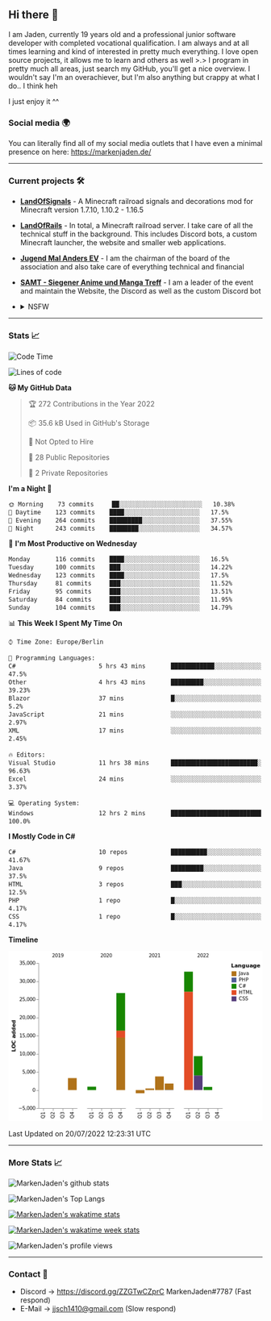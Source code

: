 ## Hi there 👋
I am Jaden, currently 19 years old and a professional junior software developer with completed vocational qualification. I am always and at all times learning and kind of interested in pretty much everything. I love open source projects, it allows me to learn and others as well >.>
I program in pretty much all areas, just search my GitHub, you'll get a nice overview.
I wouldn't say I'm an overachiever, but I'm also anything but crappy at what I do.. I think heh

I just enjoy it ^^

### Social media 🌍

You can literally find all of my social media outlets that I have even a minimal presence on here: https://markenjaden.de/

---

### Current projects 🛠

* [**LandOfSignals**](https://github.com/LandOfRails/LandOfSignals) - A Minecraft railroad signals and decorations mod for Minecraft version 1.7.10, 1.10.2 - 1.16.5
* [**LandOfRails**](https://github.com/LandOfRails) - In total, a Minecraft railroad server. I take care of all the technical stuff in the background. This includes Discord bots, a custom Minecraft launcher, the website and smaller web applications.
* [**Jugend Mal Anders EV**](https://jugendmalanders.de/) - I am the chairman of the board of the association and also take care of everything technical and financial
* [**SAMT - Siegener Anime und Manga Treff**](https://github.com/Siegener-Anime-und-Manga-Treff-SAMT) - I am a leader of the event and maintain the Website, the Discord as well as the custom Discord bot
* <details> 
  <summary>NSFW</summary>
  
  [**Nekos**](https://github.com/MarkenJaden/Nekos) - Website providing you with random lewd neko pics
  
</details>

---

### Stats 📈

<!--START_SECTION:waka-->
![Code Time](http://img.shields.io/badge/Code%20Time-878%20hrs%2053%20mins-blue)

![Lines of code](https://img.shields.io/badge/From%20Hello%20World%20I%27ve%20Written-79%20Thousand%20lines%20of%20code-blue)

**🐱 My GitHub Data** 

> 🏆 272 Contributions in the Year 2022
 > 
> 📦 35.6 kB Used in GitHub's Storage 
 > 
> 🚫 Not Opted to Hire
 > 
> 📜 28 Public Repositories 
 > 
> 🔑 2 Private Repositories  
 > 
**I'm a Night 🦉** 

```text
🌞 Morning    73 commits     ██░░░░░░░░░░░░░░░░░░░░░░░   10.38% 
🌆 Daytime    123 commits    ████░░░░░░░░░░░░░░░░░░░░░   17.5% 
🌃 Evening    264 commits    █████████░░░░░░░░░░░░░░░░   37.55% 
🌙 Night      243 commits    ████████░░░░░░░░░░░░░░░░░   34.57%

```
📅 **I'm Most Productive on Wednesday** 

```text
Monday       116 commits    ████░░░░░░░░░░░░░░░░░░░░░   16.5% 
Tuesday      100 commits    ███░░░░░░░░░░░░░░░░░░░░░░   14.22% 
Wednesday    123 commits    ████░░░░░░░░░░░░░░░░░░░░░   17.5% 
Thursday     81 commits     ███░░░░░░░░░░░░░░░░░░░░░░   11.52% 
Friday       95 commits     ███░░░░░░░░░░░░░░░░░░░░░░   13.51% 
Saturday     84 commits     ███░░░░░░░░░░░░░░░░░░░░░░   11.95% 
Sunday       104 commits    ███░░░░░░░░░░░░░░░░░░░░░░   14.79%

```


📊 **This Week I Spent My Time On** 

```text
⌚︎ Time Zone: Europe/Berlin

💬 Programming Languages: 
C#                       5 hrs 43 mins       ████████████░░░░░░░░░░░░░   47.5% 
Other                    4 hrs 43 mins       █████████░░░░░░░░░░░░░░░░   39.23% 
Blazor                   37 mins             █░░░░░░░░░░░░░░░░░░░░░░░░   5.2% 
JavaScript               21 mins             ░░░░░░░░░░░░░░░░░░░░░░░░░   2.97% 
XML                      17 mins             ░░░░░░░░░░░░░░░░░░░░░░░░░   2.45%

🔥 Editors: 
Visual Studio            11 hrs 38 mins      ████████████████████████░   96.63% 
Excel                    24 mins             ░░░░░░░░░░░░░░░░░░░░░░░░░   3.37%

💻 Operating System: 
Windows                  12 hrs 2 mins       █████████████████████████   100.0%

```

**I Mostly Code in C#** 

```text
C#                       10 repos            ██████████░░░░░░░░░░░░░░░   41.67% 
Java                     9 repos             █████████░░░░░░░░░░░░░░░░   37.5% 
HTML                     3 repos             ███░░░░░░░░░░░░░░░░░░░░░░   12.5% 
PHP                      1 repo              █░░░░░░░░░░░░░░░░░░░░░░░░   4.17% 
CSS                      1 repo              █░░░░░░░░░░░░░░░░░░░░░░░░   4.17%

```


**Timeline**

![Chart not found](https://raw.githubusercontent.com/MarkenJaden/MarkenJaden/main/charts/bar_graph.png) 


 Last Updated on 20/07/2022 12:23:31 UTC
<!--END_SECTION:waka-->

---

### More Stats 📈

![MarkenJaden's github stats](https://github-readme-stats.vercel.app/api?username=MarkenJaden&count_private=true&show_icons=true&theme=radical)

![MarkenJaden's Top Langs](https://github-readme-stats.vercel.app/api/top-langs/?username=MarkenJaden&theme=radical)

[![MarkenJaden's wakatime stats](https://github-readme-stats.vercel.app/api/wakatime?username=MarkenJaden&theme=radical)](https://wakatime.com/@17f322c9-222a-48b4-9e15-983c41f7aed4)

[![MarkenJaden's wakatime week stats](https://wakatime.com/badge/user/17f322c9-222a-48b4-9e15-983c41f7aed4.svg)](https://wakatime.com/@17f322c9-222a-48b4-9e15-983c41f7aed4)

<!--[![MarkenJaden's Codewars stats](https://www.codewars.com/users/MarkenJaden/badges/large)](https://www.codewars.com/users/MarkenJaden)-->

![MarkenJaden's profile views](https://komarev.com/ghpvc/?username=MarkenJaden)

---

### Contact 💌

* Discord -> https://discord.gg/ZZGTwCZprC MarkenJaden#7787 (Fast respond)
* E-Mail -> jjsch1410@gmail.com (Slow respond)



<!--
**MarkenJaden/MarkenJaden** is a ✨ _special_ ✨ repository because its `README.md` (this file) appears on your GitHub profile.

Here are some ideas to get you started:

- 🔭 I’m currently working on ...
- 🌱 I’m currently learning ...
- 👯 I’m looking to collaborate on ...
- 🤔 I’m looking for help with ...
- 💬 Ask me about ...
- 📫 How to reach me: ...
- 😄 Pronouns: ...
- ⚡ Fun fact: ...
-->
